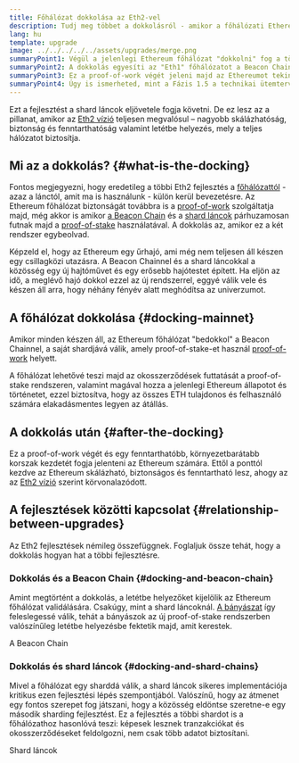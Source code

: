 ```yaml
---
title: Főhálózat dokkolása az Eth2-vel
description: Tudj meg többet a dokkolásról - amikor a főhálózati Ethereum csatlakozik a Beacon Chain által koordinált proof-of-stake rendszerhez.
lang: hu
template: upgrade
image: ../../../../../assets/upgrades/merge.png
summaryPoint1: Végül a jelenlegi Ethereum főhálózat "dokkolni" fog a többi Eth2 fejlesztéssel együtt.
summaryPoint2: A dokkolás egyesíti az "Eth1" főhálózatot a Beacon Chainnel és a sharding rendszerrel.
summaryPoint3: Ez a proof-of-work végét jeleni majd az Ethereumot tekintve, és a teljes átmenetet a proof-of-stake-be.
summaryPoint4: Úgy is ismerheted, mint a Fázis 1.5 a technikai ütemtervek szerint.
---
```


<UpgradeStatus dateKey="page-upgrades-merge-date">
    Ezt a fejlesztést a shard láncok eljövetele fogja követni. De ez lesz az a pillanat, amikor az <a href="/roadmap/vision/">Eth2 vízió</a> teljesen megvalósul – nagyobb skálázhatóság, biztonság és fenntarthatóság valamint letétbe helyezés, mely a teljes hálózatot biztosítja.
</UpgradeStatus>

## Mi az a dokkolás? {#what-is-the-docking}

Fontos megjegyezni, hogy eredetileg a többi Eth2 fejlesztés a [főhálózattól](/glossary/#mainnet) - azaz a lánctól, amit ma is használunk - külön kerül bevezetésre. Az Ethereum főhálózat biztonságát továbbra is a [proof-of-work](/developers/docs/consensus-mechanisms/pow/) szolgáltatja majd, még akkor is amikor [a Beacon Chain](/upgrades/beacon-chain/) és a [shard láncok](/upgrades/sharding/) párhuzamosan futnak majd a [proof-of-stake](/developers/docs/consensus-mechanisms/pos/) használatával. A dokkolás az, amikor ez a két rendszer egybeolvad.

Képzeld el, hogy az Ethereum egy űrhajó, ami még nem teljesen áll készen egy csillagközi utazásra. A Beacon Chainnel és a shard láncokkal a közösség egy új hajtóművet és egy erősebb hajótestet épített. Ha eljön az idő, a meglévő hajó dokkol ezzel az új rendszerrel, eggyé válik vele és készen áll arra, hogy néhány fényév alatt meghódítsa az univerzumot.

## A főhálózat dokkolása {#docking-mainnet}

Amikor minden készen áll, az Ethereum főhálózat "bedokkol" a Beacon Chainnel, a saját shardjává válik, amely proof-of-stake-et használ [proof-of-work](/developers/docs/consensus-mechanisms/pow/) helyett.

A főhálózat lehetővé teszi majd az okosszerződések futtatását a proof-of-stake rendszeren, valamint magával hozza a jelenlegi Ethereum állapotot és történetet, ezzel biztosítva, hogy az összes ETH tulajdonos és felhasználó számára elakadásmentes legyen az átállás.

## A dokkolás után {#after-the-docking}

Ez a proof-of-work végét és egy fenntarthatóbb, környezetbarátabb korszak kezdetét fogja jelenteni az Ethereum számára. Ettől a ponttól kezdve az Ethereum skálázható, biztonságos és fenntartható lesz, ahogy az az [Eth2 vízió](/roadmap/vision/) szerint körvonalazódott.

## A fejlesztések közötti kapcsolat {#relationship-between-upgrades}

Az Eth2 fejlesztések némileg összefüggnek. Foglaljuk össze tehát, hogy a dokkolás hogyan hat a többi fejlesztésre.

### Dokkolás és a Beacon Chain {#docking-and-beacon-chain}

Amint megtörtént a dokkolás, a letétbe helyezőket kijelölik az Ethereum főhálózat validálására. Csakúgy, mint a shard láncoknál. [A bányászat](/developers/docs/consensus-mechanisms/pow/mining/) így feleslegessé válik, tehát a bányászok az új proof-of-stake rendszerben valószínűleg letétbe helyezésbe fektetik majd, amit kerestek.

<ButtonLink to="/upgrades/beacon-chain/">A Beacon Chain</ButtonLink>

### Dokkolás és shard láncok {#docking-and-shard-chains}

Mivel a főhálózat egy sharddá válik, a shard láncok sikeres implementációja kritikus ezen fejlesztési lépés szempontjából. Valószínű, hogy az átmenet egy fontos szerepet fog játszani, hogy a közösség eldöntse szeretne-e egy második sharding fejlesztést. Ez a fejlesztés a többi shardot is a főhálózathoz hasonlóvá teszi: képesek lesznek tranzakciókat és okosszerződéseket feldolgozni, nem csak több adatot biztosítani.

<ButtonLink to="/upgrades/sharding/">Shard láncok</ButtonLink>
